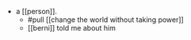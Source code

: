 - a [[person]].
  - #pull [[change the world without taking power]]
  - [[berni]] told me about him
